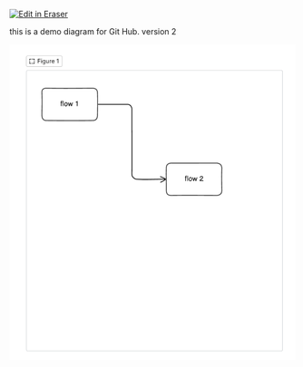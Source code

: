 <p><a target="_blank" href="https://app.eraser.io/workspace/Fyr0lm1BEBISs1ccopCj" id="edit-in-eraser-github-link"><img alt="Edit in Eraser" src="https://firebasestorage.googleapis.com/v0/b/second-petal-295822.appspot.com/o/images%2Fgithub%2FOpen%20in%20Eraser.svg?alt=media&amp;token=968381c8-a7e7-472a-8ed6-4a6626da5501"></a></p>

this is a demo diagram for Git Hub. version 2

![image.png](/.eraser/Fyr0lm1BEBISs1ccopCj___YxmJtojCZcVlIrZJGpj0gzqnetd2___A5wty8YWgWAK_mZ2vnuGk.png "image.png")




<!--- Eraser file: https://app.eraser.io/workspace/Fyr0lm1BEBISs1ccopCj --->